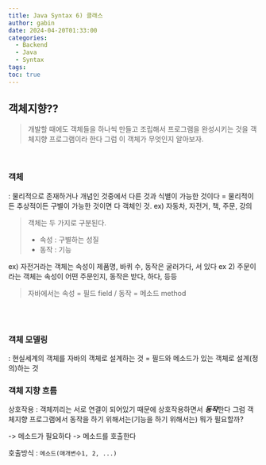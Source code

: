 ```yaml
---
title: Java Syntax 6) 클래스
author: gabin
date: 2024-04-20T01:33:00
categories:
  - Backend
  - Java
  - Syntax
tags: 
toc: true
---
```

## 객체지향??
> 개발할 때에도 객체들을 하나씩 만들고 조립해서 프로그램을 완성시키는 것을 객체지향 프로그램이라 한다
> 그럼 이 객체가 무엇인지 알아보자.

<br>

### 객체
: 물리적으로 존재하거나 개념인 것중에서 다른 것과 식별이 가능한 것이다 = 물리적이든 추상적이든 구별이 가능한 것이면 다 객체인 것.
ex) 자동차, 자전거, 책, 주문, 강의

> 객체는 두 가지로 구분된다.
> - 속성 : 구별하는 성질
> - 동작 : 기능

ex) 자전거라는 객체는 속성이 제품명, 바퀴 수, 동작은 굴러가다, 서 있다
ex 2) 주문이라는 객체는 속성이 어떤 주문인지, 동작은 받다, 하다, 등등

> 자바에서는 속성 = 필드 field / 동작 = 메소드 method


<br>
<br>

### 객체 모델링
: 현실세계의 객체를 자바의 객체로 설계하는 것 = 필드와 메소드가 있는 객체로 설계(정의)하는 것


### 객체 지향 흐름

상호작용 : 객체끼리는 서로 연결이 되어있기 때문에 상호작용하면서  ***동작***한다
그럼 객체지향 프로그램에서 동작을 하기 위해서는(기능을 하기 위해서는) 뭐가 필요할까?

-> 메소드가 필요하다 -> 메소드를 호출한다

호출방식 : `메소드(매개변수1, 2, ...)`

